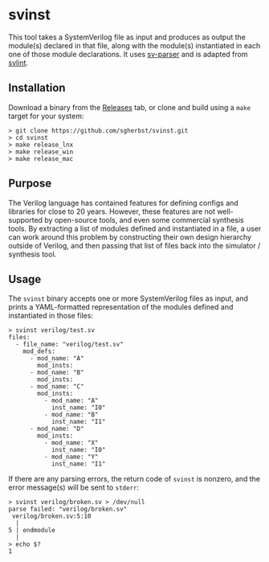 # svinst

This tool takes a SystemVerilog file as input and produces as output the module(s) declared in that file, along with the module(s) instantiated in each one of those module declarations.  It uses [sv-parser](https://github.com/dalance/sv-parser) and is adapted from [svlint](https://github.com/dalance/svlint).

## Installation

Download a binary from the [Releases](https://github.com/sgherbst/svinst/releases) tab, or clone and build using a ``make`` target for your system:

```shell
> git clone https://github.com/sgherbst/svinst.git
> cd svinst
> make release_lnx
> make release_win
> make release_mac
```

## Purpose

The Verilog language has contained features for defining configs and libraries for close to 20 years.  However, these features are not well-supported by open-source tools, and even some commercial synthesis tools.  By extracting a list of modules defined and instantiated in a file, a user can work around this problem by constructing their own design hierarchy outside of Verilog, and then passing that list of files back into the simulator / synthesis tool.

## Usage

The ``svinst`` binary accepts one or more SystemVerilog files as input, and prints a YAML-formatted representation of the modules defined and instantiated in those files:

```shell
> svinst verilog/test.sv
files:
  - file_name: "verilog/test.sv"
    mod_defs:
      - mod_name: "A"
        mod_insts:
      - mod_name: "B"
        mod_insts:
      - mod_name: "C"
        mod_insts:
          - mod_name: "A"
            inst_name: "I0"
          - mod_name: "B"
            inst_name: "I1"
      - mod_name: "D"
        mod_insts:
          - mod_name: "X"
            inst_name: "I0"
          - mod_name: "Y"
            inst_name: "I1"
```

If there are any parsing errors, the return code of ``svinst`` is nonzero, and the error message(s) will be sent to ``stderr``:

```shell
> svinst verilog/broken.sv > /dev/null
parse failed: "verilog/broken.sv"
 verilog/broken.sv:5:10
  |
5 | endmodule
  |
> echo $?
1
```
